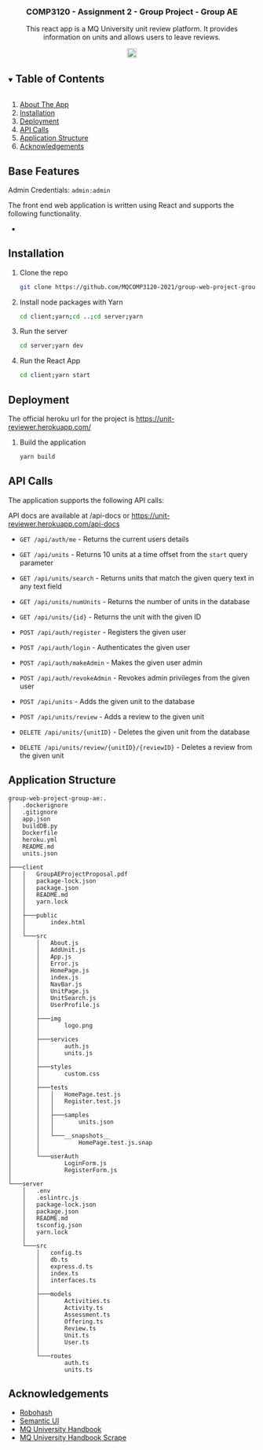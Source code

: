 <p align="center">
  <h3 align="center">COMP3120 - Assignment 2 - Group Project - Group AE</h3>
  <p align="center">
    This react app is a MQ University unit review platform. It provides information on units and allows users to leave reviews.
  </p>
</p>
<div align="center">
<a href="https://github.com/MQCOMP3120-2021/group-web-project-group-ae/actions/workflows/server.yaml">
  <img src="https://github.com/MQCOMP3120-2021/group-web-project-group-ae/actions/workflows/server.yaml/badge.svg" alt="Workflow status badge" height="20">
</a>
</div>
<details open="open">
  <summary><h2 style="display: inline-block">Table of Contents</h2></summary>
  <ol>
    <li>
      <a href="#base-features">About The App</a>
    </li>
    <li>
    <a href="#installation">Installation</a>
    </li>
    <li>
    <a href="#deployment">Deployment</a>
    </li>
    <li>
    <a href="#api-calls">API Calls</a>
    </li>
    <li>
    <a href="#application-structure">Application Structure</a>
    </li>
    <li>
    <a href="#acknowledgements">Acknowledgements</a>
    </li>
  </ol>
</details>

## Base Features

Admin Credentials:
`
admin:admin
`

The front end web application is written using React and supports the following functionality.

* 

## Installation
1. Clone the repo
   ```sh
   git clone https://github.com/MQCOMP3120-2021/group-web-project-group-ae.git
   ```
2. Install node packages with Yarn
   ```sh
   cd client;yarn;cd ..;cd server;yarn
   ```
3. Run the server
   ```sh
   cd server;yarn dev
   ```
4. Run the React App
    ```sh
    cd client;yarn start
    ```

## Deployment

The official heroku url for the project is https://unit-reviewer.herokuapp.com/

1. Build the application
   ```sh
   yarn build
   ```

## API Calls

The application supports the following API calls:

API docs are available at /api-docs or https://unit-reviewer.herokuapp.com/api-docs

* `GET /api/auth/me` - Returns the current users details
* `GET /api/units` - Returns 10 units at a time offset from the `start` query parameter
* `GET /api/units/search` - Returns units that match the given query text in any text field
* `GET /api/units/numUnits` - Returns the number of units in the database
* `GET /api/units/{id}` - Returns the unit with the given ID

* `POST /api/auth/register` - Registers the given user
* `POST /api/auth/login` - Authenticates the given user
* `POST /api/auth/makeAdmin` - Makes the given user admin
* `POST /api/auth/revokeAdmin` - Revokes admin privileges from the given user
* `POST /api/units` - Adds the given unit to the database
* `POST /api/units/review` - Adds a review to the given unit

* `DELETE /api/units/{unitID}` - Deletes the given unit from the database
* `DELETE /api/units/review/{unitID}/{reviewID}` - Deletes a review from the given unit

## Application Structure

```
group-web-project-group-ae:.
│   .dockerignore
│   .gitignore
│   app.json
│   buildDB.py
│   Dockerfile
│   heroku.yml
│   README.md
│   units.json
│   
├───client
│   │   GroupAEProjectProposal.pdf
│   │   package-lock.json
│   │   package.json
│   │   README.md
│   │   yarn.lock
│   │              
│   ├───public
│   │       index.html
│   │       
│   └───src
│       │   About.js
│       │   AddUnit.js
│       │   App.js
│       │   Error.js
│       │   HomePage.js
│       │   index.js
│       │   NavBar.js
│       │   UnitPage.js
│       │   UnitSearch.js
│       │   UserProfile.js
│       │   
│       ├───img
│       │       logo.png
│       │       
│       ├───services
│       │       auth.js
│       │       units.js
│       │       
│       ├───styles
│       │       custom.css
│       │       
│       ├───tests
│       │   │   HomePage.test.js
│       │   │   Register.test.js
│       │   │   
│       │   ├───samples
│       │   │       units.json
│       │   │       
│       │   └───__snapshots__
│       │           HomePage.test.js.snap
│       │           
│       └───userAuth
│               LoginForm.js
│               RegisterForm.js
│               
└───server
    │   .env
    │   .eslintrc.js
    │   package-lock.json
    │   package.json
    │   README.md
    │   tsconfig.json
    │   yarn.lock
    │             
    └───src
        │   config.ts
        │   db.ts
        │   express.d.ts
        │   index.ts
        │   interfaces.ts
        │   
        ├───models
        │       Activities.ts
        │       Activity.ts
        │       Assessment.ts
        │       Offering.ts
        │       Review.ts
        │       Unit.ts
        │       User.ts
        │       
        └───routes
                auth.ts
                units.ts
```     

## Acknowledgements
* [Robohash](https://robohash.org/)
* [Semantic UI](https://react.semantic-ui.com/)
* [MQ University Handbook](https://coursehandbook.mq.edu.au/)
* [MQ University Handbook Scrape](https://raw.githubusercontent.com/Synergetic00/UniCharter/main/data/units.json?token=AL6OIVVI3XVYK67KPXX2JPDBLTTRY)

